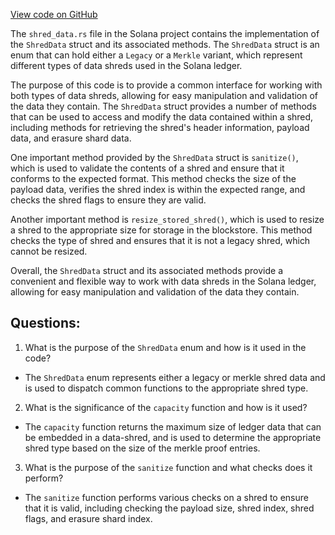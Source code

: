 [View code on GitHub](https://github.com/solana-labs/solana/blob/master/ledger/src/shred/shred_data.rs)

The `shred_data.rs` file in the Solana project contains the implementation of the `ShredData` struct and its associated methods. The `ShredData` struct is an enum that can hold either a `Legacy` or a `Merkle` variant, which represent different types of data shreds used in the Solana ledger.

The purpose of this code is to provide a common interface for working with both types of data shreds, allowing for easy manipulation and validation of the data they contain. The `ShredData` struct provides a number of methods that can be used to access and modify the data contained within a shred, including methods for retrieving the shred's header information, payload data, and erasure shard data.

One important method provided by the `ShredData` struct is `sanitize()`, which is used to validate the contents of a shred and ensure that it conforms to the expected format. This method checks the size of the payload data, verifies the shred index is within the expected range, and checks the shred flags to ensure they are valid.

Another important method is `resize_stored_shred()`, which is used to resize a shred to the appropriate size for storage in the blockstore. This method checks the type of shred and ensures that it is not a legacy shred, which cannot be resized.

Overall, the `ShredData` struct and its associated methods provide a convenient and flexible way to work with data shreds in the Solana ledger, allowing for easy manipulation and validation of the data they contain.
## Questions: 
 1. What is the purpose of the `ShredData` enum and how is it used in the code?
- The `ShredData` enum represents either a legacy or merkle shred data and is used to dispatch common functions to the appropriate shred type.
2. What is the significance of the `capacity` function and how is it used?
- The `capacity` function returns the maximum size of ledger data that can be embedded in a data-shred, and is used to determine the appropriate shred type based on the size of the merkle proof entries.
3. What is the purpose of the `sanitize` function and what checks does it perform?
- The `sanitize` function performs various checks on a shred to ensure that it is valid, including checking the payload size, shred index, shred flags, and erasure shard index.